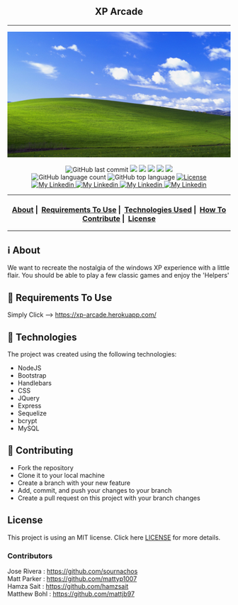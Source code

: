 <h2 align="center">XP Arcade</h2>

___

  ![Background Picture](./public/images/background.jpg)

<p align="center">
  <img alt="GitHub last commit" src="https://img.shields.io/github/last-commit/sournachos/XP-Arcade-PROJECT2">
  <img src="https://img.shields.io/badge/node-%3E%3D%2010.0.0-brightgreen">
  <img src="https://img.shields.io/badge/website-up-brightgreen">
  <img src="https://img.shields.io/github/issues/sournachos/XP-Arcade-PROJECT2">
  <img src="https://img.shields.io/github/issues-closed-raw/sournachos/XP-Arcade-PROJECT2">
  <img src="https://img.shields.io/github/issues-pr-closed-raw/sournachos/XP-Arcade-PROJECT2">
  </br>
  <img alt="GitHub language count" src="https://img.shields.io/github/languages/count/sournachos/XP-Arcade-PROJECT2">
  <img alt="GitHub top language" src="https://img.shields.io/github/languages/top/sournachos/XP-Arcade-PROJECT2">
  <a href="LICENSE">
    <img alt="License" src="https://img.shields.io/badge/license-MIT-%23F8952D">
  </a>
    </br>
  <a href="https://www.linkedin.com/in/jose-rivera-343bb9208/">
    <img alt="My Linkedin" src="https://img.shields.io/badge/Jose Rivera-%230077B5?style=social&logo=linkedin">
  </a>
  <a href="https://www.linkedin.com/in/hamza-sait-083371144/">
    <img alt="My Linkedin" src="https://img.shields.io/badge/Hamza Sait-%230077B5?style=social&logo=linkedin">
  </a>
  <a href="https://www.linkedin.com/in/matthew-parker-1276221b5/">
    <img alt="My Linkedin" src="https://img.shields.io/badge/Matt Parker-%230077B5?style=social&logo=linkedin">
  </a>
  <a href="https://www.linkedin.com/in/matthew-bohl-93785a127/">
    <img alt="My Linkedin" src="https://img.shields.io/badge/Matthew Bohl-%230077B5?style=social&logo=linkedin">
  </a>
</p>

___

<h3 align="center">
  <a href="#information_source-about">About</a>&nbsp;|&nbsp;
  <a href="#seedling-requirements-to-use">Requirements To Use</a>&nbsp;|&nbsp;
  <a href="#rocket-technologies">Technologies Used</a>&nbsp;|&nbsp;
  <a href="#link-contributing">How To Contribute</a>&nbsp;|&nbsp;
  <a href="#license">License</a>
</h3>

___


## :information_source: About

We want to recreate the nostalgia of the windows XP experience with a little flair.
You should be able to play a few classic games and enjoy the 'Helpers'

## :seedling: Requirements To Use
Simply Click -->
https://xp-arcade.herokuapp.com/

## :rocket: Technologies 

The project was created using the following technologies:

- NodeJS
- Bootstrap
- Handlebars
- CSS
- JQuery
- Express
- Sequelize
- bcrypt
- MySQL

## :link: Contributing 

- Fork the repository
- Clone it to your local machine
- Create a branch with your new feature
- Add, commit, and push your changes to your branch
- Create a pull request on this project with your branch changes

## License 

This project is using an MIT license. Click here [LICENSE](LICENSE) for more details.

### Contributors
Jose Rivera : https://github.com/sournachos  
Matt Parker : https://github.com/mattyp1007  
Hamza Sait : https://github.com/hamzsait  
Matthew Bohl : https://github.com/mattjb97  
